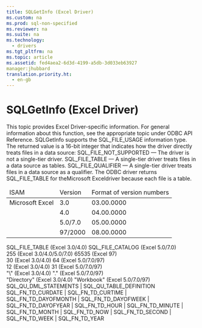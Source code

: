 ```yaml
---
title: SQLGetInfo (Excel Driver)
ms.custom: na
ms.prod: sql-non-specified
ms.reviewer: na
ms.suite: na
ms.technology: 
  - drivers
ms.tgt_pltfrm: na
ms.topic: article
ms.assetid: fed4aea2-6d3d-4199-a5db-3d033eb63927
manager:jhubbard
translation.priority.ht: 
  - en-gb
---
```

# SQLGetInfo (Excel Driver)
<?xml version="1.0" encoding="utf-8"?>
<developerConceptualDocument xmlns="http://ddue.schemas.microsoft.com/authoring/2003/5" xmlns:xlink="http://www.w3.org/1999/xlink" xmlns:xsi="http://www.w3.org/2001/XMLSchema-instance" xsi:schemaLocation="http://ddue.schemas.microsoft.com/authoring/2003/5 http://dduestorage.blob.core.windows.net/ddueschema/developer.xsd">
  <introduction>
    <alert class="note">
      <para>This topic provides Excel Driver-specific information. For general information about this function, see the appropriate topic under <legacyLink xlink:href="b7a49774-f458-44ce-9a04-a0457501405b">ODBC API Reference</legacyLink>.</para>
    </alert>
    <para>       <legacyBold>SQLGetInfo</legacyBold> supports the SQL_FILE_USAGE information type. The returned value is a 16-bit integer that indicates how the driver directly treats files in a data source:  </para>
    <list class="bullet">
      <listItem>
        <para>SQL_FILE_NOT_SUPPORTED — The driver is not a single-tier driver.</para>
      </listItem>
      <listItem>
        <para>SQL_FILE_TABLE — A single-tier driver treats files in a data source as tables.</para>
      </listItem>
      <listItem>
        <para>SQL_FILE_QUALIFIER — A single-tier driver treats files in a data source as a qualifier.</para>
      </listItem>
    </list>
    <para>The ODBC driver returns SQL_FILE_TABLE for theMicrosoft Exceldriver because each file is a table.</para>
  </introduction>
  <section>
    <title>SQL_DBMS_VER</title>
    <content>
      <table xmlns:caps="http://schemas.microsoft.com/build/caps/2013/11">
        <thead>
          <tr>
            <TD>
              <para>ISAM</para>
            </TD>
            <TD>
              <para>Version</para>
            </TD>
            <TD>
              <para>Format of version numbers</para>
            </TD>
          </tr>
        </thead>
        <tbody>
          <tr>
            <TD>
              <para>Microsoft Excel</para>
            </TD>
            <TD>
              <para>3.0</para>
            </TD>
            <TD>
              <para>03.00.0000</para>
            </TD>
          </tr>
          <tr>
            <TD>
              <para> </para>
            </TD>
            <TD>
              <para>4.0</para>
            </TD>
            <TD>
              <para>04.00.0000</para>
            </TD>
          </tr>
          <tr>
            <TD>
              <para> </para>
            </TD>
            <TD>
              <para>5.0/7.0</para>
            </TD>
            <TD>
              <para>05.00.0000</para>
            </TD>
          </tr>
          <tr>
            <TD>
              <para> </para>
            </TD>
            <TD>
              <para>97/2000</para>
            </TD>
            <TD>
              <para>08.00.0000</para>
            </TD>
          </tr>
        </tbody>
      </table>
    </content>
  </section>
  <section>
    <title>SQL_FILE_USAGE</title>
    <content>
      <para>SQL_FILE_TABLE (Excel 3.0/4.0)</para>
      <para>SQL_FILE_CATALOG (Excel 5.0/7.0)</para>
    </content>
  </section>
  <section>
    <title>SQL_MAX_CHAR_LITERAL_LEN</title>
    <content>
      <para>255 (Excel 3.0/4.0/5.0/7.0)</para>
      <para>65535 (Excel 97)</para>
    </content>
  </section>
  <section>
    <title>SQL_MAX_COLUMN_NAME_LEN</title>
    <content>
      <para>30 (Excel 3.0/4.0)</para>
      <para>64 (Excel 5.0/7.0/97)</para>
    </content>
  </section>
  <section>
    <title>SQL_MAX_TABLE_NAME_LEN</title>
    <content>
      <para>12 (Excel 3.0/4.0)</para>
      <para>31 (Excel 5.0/7.0/97)</para>
    </content>
  </section>
  <section>
    <title>SQL_CATALOG_NAME_SEPARATOR</title>
    <content>
      <para>"\" (Excel 3.0/4.0)</para>
      <para>"." (Excel 5.0/7.0/97)</para>
    </content>
  </section>
  <section>
    <title>SQL_CATALOG_TERM</title>
    <content>
      <para>"Directory" (Excel 3.0/4.0)</para>
      <para>"Workbook" (Excel 5.0/7.0/97)</para>
    </content>
  </section>
  <section>
    <title>SQL_CATALOG_USAGE</title>
    <content>
      <para>SQL_QU_DML_STATEMENTS | SQL_QU_TABLE_DEFINITION</para>
    </content>
  </section>
  <section>
    <title>SQL_TIMEDATE_FUNCTIONS</title>
    <content>
      <para>SQL_FN_TD_CURDATE |  SQL_FN_TD_CURTIME |  SQL_FN_TD_DAYOFMONTH |  SQL_FN_TD_DAYOFWEEK | SQL_FN_TD_DAYOFYEAR |  SQL_FN_TD_HOUR | SQL_FN_TD_MINUTE | SQL_FN_TD_MONTH |  SQL_FN_TD_NOW | SQL_FN_TD_SECOND | SQL_FN_TD_WEEK | SQL_FN_TD_YEAR</para>
    </content>
  </section>
  <relatedTopics />
</developerConceptualDocument>